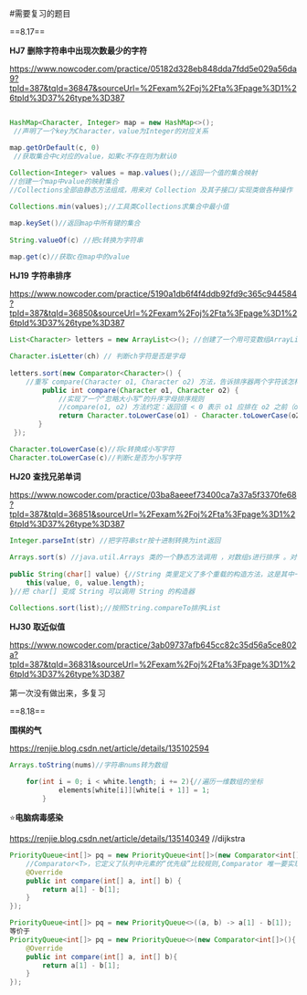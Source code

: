 #需要复习的题目

==8.17==

**HJ7** **删除字符串中出现次数最少的字符**

https://www.nowcoder.com/practice/05182d328eb848dda7fdd5e029a56da9?tpId=387&tqId=36847&sourceUrl=%2Fexam%2Foj%2Fta%3Fpage%3D1%26tpId%3D37%26type%3D387 

```java

HashMap<Character, Integer> map = new HashMap<>();
 //声明了一个key为Character，value为Integer的对应关系

map.getOrDefault(c, 0)
 //获取集合中c对应的value，如果c不存在则为默认0
    
Collection<Integer> values = map.values();//返回一个值的集合映射
//创建一个map中value的映射集合
//Collections全部由静态方法组成，用来对 Collection 及其子接口/实现类做各种操作

Collections.min(values);//工具类Collections求集合中最小值

map.keySet()//返回map中所有键的集合
    
String.valueOf(c) //把c转换为字符串
    
map.get(c)//获取c在map中的value
```



**HJ19** **字符串排序**

https://www.nowcoder.com/practice/5190a1db6f4f4ddb92fd9c365c944584?tpId=387&tqId=36850&sourceUrl=%2Fexam%2Foj%2Fta%3Fpage%3D1%26tpId%3D37%26type%3D387

```java
List<Character> letters = new ArrayList<>(); //创建了一个用可变数组ArrayList实现的存储Char类型的list

Character.isLetter(ch) // 判断ch字符是否是字母
    
letters.sort(new Comparator<Character>() {
    //重写 compare(Character o1, Character o2) 方法，告诉排序器两个字符该怎样比大小
        public int compare(Character o1, Character o2) {
            //实现了一个“忽略大小写”的升序字母排序规则
            //compare(o1, o2) 方法约定：返回值 < 0 表示 o1 应排在 o2 之前（o1 “更小”）= 0 表示两者“相等” >0 表示 o1 应排在 o2 之后（o1 “更大”）
        	return Character.toLowerCase(o1) - Character.toLowerCase(o2);
       }
 });

Character.toLowerCase(c)//将c转换成小写字符
Character.toLowerCase(c)//判断c是否为小写字符   
```

**HJ20** **查找兄弟单词**

https://www.nowcoder.com/practice/03ba8aeeef73400ca7a37a5f3370fe68?tpId=387&tqId=36851&sourceUrl=%2Fexam%2Foj%2Fta%3Fpage%3D1%26tpId%3D37%26type%3D387

```java
Integer.parseInt(str) //把字符串str按十进制转换为int返回
    
Arrays.sort(s) //java.util.Arrays 类的一个静态方法调用 ，对数组s进行排序 。对字符数组（char[]）按字典序从小到大排序。对字符串数组（String[]）调用的是每个 String 的compareTo 方法逐字符比较字典序。
    
public String(char[] value) {//String 类里定义了多个重载的构造方法，这是其中一个
    this(value, 0, value.length);
}//把 char[] 变成 String 可以调用 String 的构造器

Collections.sort(list);//按照String.compareTo排序List

```



**HJ30** **取近似值**

https://www.nowcoder.com/practice/3ab09737afb645cc82c35d56a5ce802a?tpId=387&tqId=36831&sourceUrl=%2Fexam%2Foj%2Fta%3Fpage%3D1%26tpId%3D37%26type%3D387

第一次没有做出来，多复习

==8.18==

**围棋的气**

https://renjie.blog.csdn.net/article/details/135102594

```java
Arrays.toString(nums)//字符串nums转为数组
    
    for(int i = 0; i < white.length; i += 2){//遍历一维数组的坐标
            elements[white[i]][white[i + 1]] = 1;
        }

```

:star:**电脑病毒感染**

https://renjie.blog.csdn.net/article/details/135140349 //dijkstra

```java
PriorityQueue<int[]> pq = new PriorityQueue<int[]>(new Comparator<int[]>() {
    //Comparator<T>，它定义了队列中元素的“优先级”比较规则,Comparator 唯一要实现的方法是int compare(T o1, T o2);如果 compare(o1, o2) < 0，就认为 o1 的优先级高（在小根堆里会排在前面）
    @Override
    public int compare(int[] a, int[] b) {
        return a[1] - b[1];
    }
});

PriorityQueue<int[]> pq = new PriorityQueue<>((a, b) -> a[1] - b[1]);
等价于
PriorityQueue<int[]> pq = new PriorityQueue<>(new Comparator<int[]>(){
    @Override
    public int compare(int[] a, int[] b){
        return a[1] - b[1];
    }
});
```

